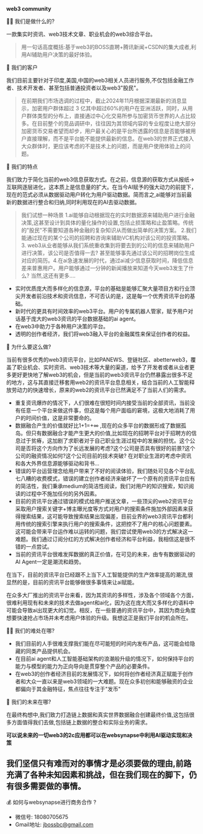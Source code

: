 
**web3 community**

🙋‍♀️ 我们是做什么的?

一款集实时资讯、web3技术文章、职业机会的web3综合平台。
> 用一句话高度概括:基于web3的BOSS直聘+腾讯新闻+CSDN的集大成者,利用AI辅助用户决策的最好体验。


👤 我们的客户

我们目前主要针对于印度,美国,中国的web3相关人员进行服务,不仅包括金融工作者、技术开发者、甚至包括普通投资者以及web3"股民"。

> 在前期我们市场选调的过程中，截止2024年11月根据深潮最新的消息显示，加密用户群体超过 3 亿其中超过60%的用户在亚洲活跃，同时，从用户群体类型的分布上，直接通过中心化交易所参与加密货币世界的人占比较多。在目前整个的竞品调研中，往往因为其领域内容的专业程度让绝大部分加密货币交易者望而却步，用户最关心的是平台所透露的信息是否能够被用户直接理解，而不是平台能不能提供最新的信息。在web3的世界正式接入大众群体时，更应该考虑的不是技术上的问题，而是用户使用体验上的问题。


🌈 我们的特点

我们致力于简化当前的web3信息获取方式。在之前，信息源的获取方式从报纸->互联网逐层进化，这本质上是信息量的扩大。在当今AI赋予的强大动力的前提下，现在的范式必须从数据驱动用户转化为用户驱动数据。简而言之,ai能够对当前最新的数据进行整合和归纳,同时利用现在的AI去驱动数据。

> 我们试想一种场景 1.ai能够自动根据现在的实时数据源来辅助用户进行金融决策,这甚至设计到具体的量化操作的设置,包括止损策略和止盈策略。传统的"股民"不需要知道各种金融的复杂知识从而做出简单的决策方案。 2.我们能通过现在的某个公司的招聘和咨询来辅助VC机构对该公司的投资策略。3. web3从业者能够从我们系统重收集到将要去到的公司的信息来辅助用户进行决策，该公司是否值得一去? 甚至能够事先通过该公司的招聘岗位生成对应的简历。4.在ai急速发展的时代，通过ai减少信息获取时间，降低信息差来普惠用户。用户能够通过一分钟的新闻播放来知道今天web3发生了什么? 当然,这还有更多....

+ 实时优质庞大而多样化的信息源，平台的基础是能够汇聚大量项目方和行业顶尖开发者前沿技术和资讯信息，不可否认的是，这是每一个优秀资讯平台的基础。
+ 新时代的更具有时间效率的web3平台。用户的专属机器人管家，赋予用户对话基于庞大的web3资讯的平台数据基础的ai agent。
+ 在web3中助力于各种用户决策的平台。
+ 透明的创作者经济，我们将web3融入平台的金融属性来保证创作者的权益。


🍿 为什么要这么做?

当前有很多优秀的web3资讯平台，比如PANEWS、登链社区、abetterweb3，覆盖了职业机会、实时资讯、web3技术等大量的渠道，给予了开发者或者从业者更多更好更快地了解web3的机会，但是当前的web3资讯平台仍然暴露出很多不足的地方，这与其直接迁移套用web2的资讯平台息息相关，结合当前的人工智能释放劳动力的快速增长，原来的web2的资讯平台已然满足不了当前人们的需求。

+ 重复资讯爆炸的情况下，人们很难在很短时间内接受当前的全部资讯，当前没有任意一个平台来做这件事，但这是每个用户面临的窘境，这极大地消耗了用户的时间价值，这是非常要命的。
+ 数据融合产生的价值就好比1+1=+∞ ,现在的众多平台的数据形成了数据孤岛。但只有数据融合才能产生更大的价值,比如现在的招聘平台对于招聘方的信息过于贫瘠，这加剧了求职者对于自己职业生涯过程中的发展的担忧。这个公司是否将这个方向作为了长远发展的考虑?这个公司是否具有很好的前景?这个公司的融资情况如何?这个公司目前的技术突破? 在对职业生涯的考虑中资讯和各大外界信息源能够驱动和背书...
+ 错误的平台运营理念给用户带来了不好的阅读体验，我们随处可见各个平台乱七八糟的收费模式，错误的建立创作者经济来破坏了一个原有的资讯平台应有的简洁性，我们秉承medium的简洁性阅读，我们对用户的知识搜索，知识阅读的过程中不施加任何的另外因素。
+ 目前的资讯平台通过错误的模式给用户推送文章，一些顶尖的web2资讯平台采取用户搜索关键字+博主曝光度等方式对用户的搜索条件施加外部因素来获得搜索结果，这可能导致搜索结果出现偏差，目前业界的web3资讯平台都利用传统的搜索引擎来执行用户的搜索条件，这把控不了用户的核心问题要素。这可能会带来平台运作难以运转的问题，我们尝试使用web3的方式解决这一难题。我们通过订阅分红的方式解决创作者经济和平台利益，我相信这是很不错的一点尝试。
+ 当前的资讯平台很难发挥数据的真正价值，在可见的未来，由专有数据驱动的AI Agent一定是潮流和趋势。


在当下，目前的资讯平台已经跟不上当下人工智能提供的生产效率提高的潮流,很显然的是，目前的资讯平台能够做很多事情来让ai赋能。

在众多大厂推出的资讯平台来看，因为其资讯的多样性，涉及各个领域各个方面，很难利用现有和未来的技术去做agent和ai化，因为这在庞大而又多样化的语料中可能会导致ai出现更大的幻觉。相反，在一些普通的资讯平台中，其因为商业角度想要快速抢占市场并未考虑用户体验的升级。我想这正是我们平台的机会所在。


👩‍💻  我们的难处在哪?

+ 我们目前的人手很难支撑我们能在尽可能短的时间内发布产品，这可能会给隐藏的同类产品提供机会。
+ 在目前ai agent和人工智能基础架构的浪潮般升级的情况下，如何保持平台的能力与模型的能力为正向导向是贯穿整个产品的必要条件。
+ 在web3的创作者经济目前的发展情况下，如何将创作者经济真正赋能于创作者和大众一直以来是web3领域的一大难题。现在众多初创和能够融资的企业都偏向于其金融特征，焦点往往专注于"发币"


🧙 我们的未来在哪?

在最终构想中,我们致力打造链上数据和真实世界数据融合创建最终价值,这包括很多方面值得我们去做,包括链上数据的整合和实际业务的需求。

**可以说未来的一切web3的2c应用都可以在websynapse中利用AI驱动实现和决策**

## **我们坚信只有难而对的事情才是必须要做的理由,前路充满了各种未知因素和挑战，但在我们现在的脚下，仍有很多需要做的事情。**

💰 如何与websynapse进行商务合作 ?

+  微信号: 18080705675
+  Gmail地址: jbossbc@gmail.com


<!--
🌈 Contribution guidelines - how can the community get involved?
👩‍💻 Useful resources - where can the community find your docs? Is there anything else the community should know?
🍿 Fun facts - what does your team eat for breakfast?
🧙 Remember, you can do mighty things with the power of [Markdown](https://docs.github.com/github/writing-on-github/getting-started-with-writing-and-formatting-on-github/basic-writing-and-formatting-syntax)
-->

